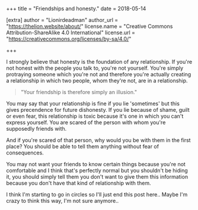 +++
title = "Friendships and honesty."
date = 2018-05-14

[extra]
author = "Lionirdeadman"
author_url = "https://thelion.website/about/"
license.name = "Creative Commons Attribution-ShareAlike 4.0 International"
license.url = "https://creativecommons.org/licenses/by-sa/4.0/"

+++

I strongly believe that honesty is the foundation of any relationship. If you're not honest with the people you talk to, you're not yourself. You're simply protraying someone which you're not and therefore you're actually creating a relationship in which two people, whom they're not, are in a relationship.
<!-- more -->
> "Your friendship is therefore simply an illusion."

You may say that your relationship is fine if you lie 'sometimes' but this gives precendence for future dishonesty. If you lie because of shame, guilt or even fear, this relationship is toxic because it's one in which you can't express yourself. You are scared of the person with whom you're supposedly friends with.

And if you're scared of that person, why would you be with them in the first place? You should be able to tell them anything without fear of consequences.

You may not want your friends to know certain things because you're not comfortable and I think that's perfectly normal but you shouldn't be hiding it, you should simply tell them you don't want to give them this information because you don't have that kind of relationship with them.

I think I'm starting to go in circles so I'll just end this post here.. Maybe I'm crazy to think this way, I'm not sure anymore..

